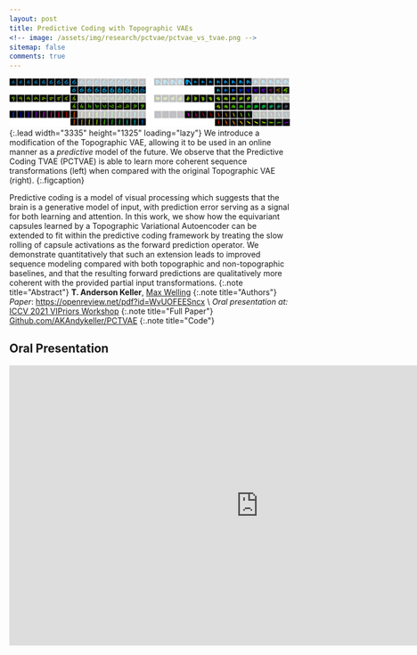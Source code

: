 ```yaml
---
layout: post
title: Predictive Coding with Topographic VAEs
<!-- image: /assets/img/research/pctvae/pctvae_vs_tvae.png -->
sitemap: false
comments: true
---
```

<!-- ![Full-width image](/assets/img/overview_long.png){:.lead width="800" height="100" loading="lazy"} -->
![PCTVAE Overview](/assets/img/research/pctvae/pctvae_vs_tvae.png){:.lead width="3335" height="1325" loading="lazy"}
We introduce a modification of the Topographic VAE, allowing it to be used in an online manner as a _predictive_ model of the future. We observe that the Predictive Coding TVAE (PCTVAE) is able to learn more coherent sequence transformations (left) when compared with the original Topographic VAE (right). 
{:.figcaption}



Predictive coding is a model of visual processing which suggests that the brain is a generative model of input, with prediction error serving as a signal for both learning and attention. In this work, we show how the equivariant capsules learned by a Topographic Variational Autoencoder can be extended to fit within the predictive coding framework by treating the slow rolling of capsule activations as the forward prediction operator. We demonstrate quantitatively that such an extension leads to improved sequence modeling compared with both topographic and non-topographic baselines, and that the resulting forward predictions are qualitatively more coherent with the provided partial input transformations. 
{:.note title="Abstract"}
**T. Anderson Keller**, [Max Welling](https://staff.fnwi.uva.nl/m.welling/)
{:.note title="Authors"}
*Paper*: <https://openreview.net/pdf?id=WvUOFEESncx>  \\
*Oral presentation at:* [ICCV 2021 VIPriors Workshop](https://vipriors.github.io/)
{:.note title="Full Paper"}
[Github.com/AKAndykeller/PCTVAE](https://github.com/akandykeller/PCTVAE)
{:.note title="Code"}
 


<!-- {:.lead} -->

## Oral Presentation
<iframe width="894" height="503" src="https://www.youtube.com/embed/KBNjPtcVKz0?start=6675&end=7272" title="YouTube video player" frameborder="0" allow="accelerometer; autoplay; clipboard-write; encrypted-media; gyroscope; picture-in-picture" allowfullscreen></iframe>

<!-- 
- Table of Contents
{:toc} -->
